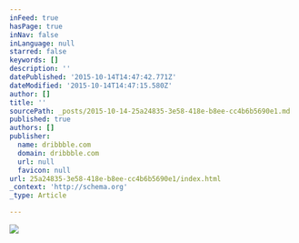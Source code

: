 ```yaml
---
inFeed: true
hasPage: true
inNav: false
inLanguage: null
starred: false
keywords: []
description: ''
datePublished: '2015-10-14T14:47:42.771Z'
dateModified: '2015-10-14T14:47:15.580Z'
author: []
title: ''
sourcePath: _posts/2015-10-14-25a24835-3e58-418e-b8ee-cc4b6b5690e1.md
published: true
authors: []
publisher:
  name: dribbble.com
  domain: dribbble.com
  url: null
  favicon: null
url: 25a24835-3e58-418e-b8ee-cc4b6b5690e1/index.html
_context: 'http://schema.org'
_type: Article

---
```

![](https://d13yacurqjgara.cloudfront.net/users/2014/screenshots/2068775/basscss-stats.png)